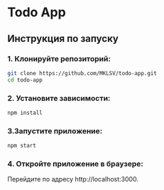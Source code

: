 # Todo App

##  Инструкция по запуску


### 1. Клонируйте репозиторий:

```bash
git clone https://github.com/MKLSV/todo-app.git
cd todo-app
```

### 2. Установите зависимости:

```bash
npm install
```

### 3.Запустите приложение:

```bash
npm start
```

### 4. Откройте приложение в браузере:
Перейдите по адресу http://localhost:3000.
